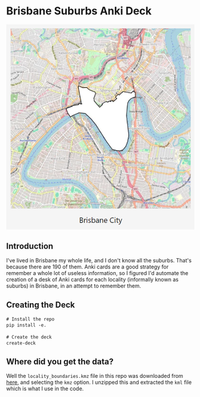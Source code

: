 # Brisbane Suburbs Anki Deck

![A map of brisbane, but the central suburb (which is obviously the Brisbane CBD) is covered with a white shape. The bottom of the image is labelled "Brisbane City" which is the official name of the locality.](example.png)

## Introduction

I've lived in Brisbane my whole life, and I don't know all the suburbs. That's because there are 190 of them. Anki cards are a good strategy for remember a whole lot of useless information, so I figured I'd automate the creation of a desk of Anki cards for each locality (informally known as suburbs) in Brisbane, in an attempt to remember them.

## Creating the Deck

```
# Install the repo
pip install -e.

# Create the deck
create-deck
```

## Where did you get the data?

Well the `locality_boundaries.kmz` file in this repo was downloaded from [here](https://qldspatial.information.qld.gov.au/catalogue/custom/detail.page?fid={8F24D271-EE3B-491C-915C-E7DD617F95DC}), and selecting the `kmz` option. I unzipped this and extracted the `kml` file which is what I use in the code.